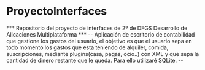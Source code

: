 # ProyectoInterfaces
*** Repositorio del proyecto de interfaces de 2º de DFGS Desarrollo de Alicaciones Multiplataforma ***
-- Aplicación de escritorio de contabilidad que gestione los gastos del usuario, el objetivo es que el usuario sepa en todo momento los gastos que esta teniendo de alquiler, comida, suscripciones, mediante plugins(casa, pagas, ocio..) con XML y que sepa la cantidad de dinero restante que le queda. Para ello utilizaré SQLite. --
